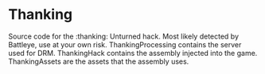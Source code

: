 # Thanking
Source code for the :thanking: Unturned hack.
Most likely detected by Battleye, use at your own risk.
ThankingProcessing contains the server used for DRM.
ThankingHack contains the assembly injected into the game.
ThankingAssets are the assets that the assembly uses.

